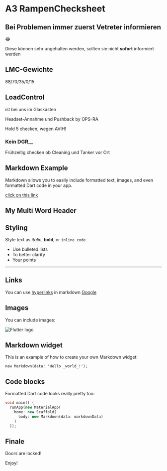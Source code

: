 # A3 RampenChecksheet

## Bei Problemen immer zuerst Vetreter informieren

😂

Diese können sehr ungehalten werden, sollten sie nicht __sofort__ informiert werden

## LMC-Gewichte

88/70/35/0/15

## LoadControl

ist bei uns im Glaskasten

Headset-Annahme und Pushback by OPS-RA

Hold 5 checken, wegen AVIH!

### Kein DGR__

Frühzeitig checken ob Cleaning und Tanker vor Ort

## Markdown Example

Markdown allows you to easily include formatted text, images, and even formatted Dart code in your app.

[click on this link](#finale)

## My Multi Word Header

## Styling

Style text as _italic_, __bold__, or `inline code`.

- Use bulleted lists
- To better clarify
- Your points

---

## Links

You can use [hyperlinks](tel://08001507090) in markdown
[Google](http://www.google.com)

## Images

You can include images:

![Flutter logo](https://flutter.io/images/flutter-mark-square-100.png#100x100)

## Markdown widget

This is an example of how to create your own Markdown widget:

    new Markdown(data: 'Hello _world_!');

## Code blocks

Formatted Dart code looks really pretty too:

```dart
void main() {
  runApp(new MaterialApp(
    home: new Scaffold(
      body: new Markdown(data: markdownData)
    )
  ));

```

## Finale

Doors are locked!

Enjoy!
